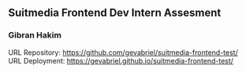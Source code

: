 ## Suitmedia Frontend Dev Intern Assesment
### Gibran Hakim
URL Repository: https://github.com/gevabriel/suitmedia-frontend-test/ <br>
URL Deployment: https://gevabriel.github.io/suitmedia-frontend-test/
